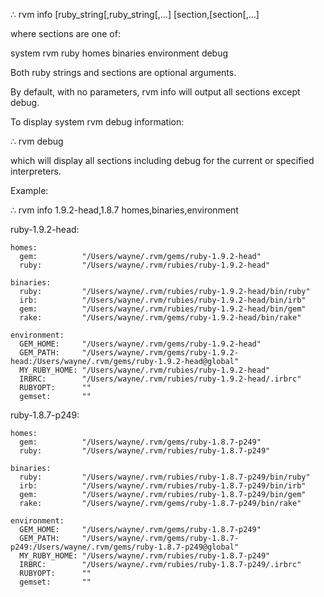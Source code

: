 
∴ rvm info [ruby_string[,ruby_string[,...] [section,[section[,...]

where sections are one of:

  system rvm ruby homes binaries environment debug

Both ruby strings and sections are optional arguments.

By default, with no parameters, rvm info will output all sections except debug.

To display system rvm debug information:

  ∴ rvm debug

which will display all sections including debug for the current or specified interpreters.

Example:

  ∴ rvm info 1.9.2-head,1.8.7 homes,binaries,environment

  ruby-1.9.2-head:

    homes:
      gem:          "/Users/wayne/.rvm/gems/ruby-1.9.2-head"
      ruby:         "/Users/wayne/.rvm/rubies/ruby-1.9.2-head"

    binaries:
      ruby:         "/Users/wayne/.rvm/rubies/ruby-1.9.2-head/bin/ruby"
      irb:          "/Users/wayne/.rvm/rubies/ruby-1.9.2-head/bin/irb"
      gem:          "/Users/wayne/.rvm/rubies/ruby-1.9.2-head/bin/gem"
      rake:         "/Users/wayne/.rvm/gems/ruby-1.9.2-head/bin/rake"

    environment:
      GEM_HOME:     "/Users/wayne/.rvm/gems/ruby-1.9.2-head"
      GEM_PATH:     "/Users/wayne/.rvm/gems/ruby-1.9.2-head:/Users/wayne/.rvm/gems/ruby-1.9.2-head@global"
      MY_RUBY_HOME: "/Users/wayne/.rvm/rubies/ruby-1.9.2-head"
      IRBRC:        "/Users/wayne/.rvm/rubies/ruby-1.9.2-head/.irbrc"
      RUBYOPT:      ""
      gemset:       ""

  ruby-1.8.7-p249:

    homes:
      gem:          "/Users/wayne/.rvm/gems/ruby-1.8.7-p249"
      ruby:         "/Users/wayne/.rvm/rubies/ruby-1.8.7-p249"

    binaries:
      ruby:         "/Users/wayne/.rvm/rubies/ruby-1.8.7-p249/bin/ruby"
      irb:          "/Users/wayne/.rvm/rubies/ruby-1.8.7-p249/bin/irb"
      gem:          "/Users/wayne/.rvm/rubies/ruby-1.8.7-p249/bin/gem"
      rake:         "/Users/wayne/.rvm/gems/ruby-1.8.7-p249/bin/rake"

    environment:
      GEM_HOME:     "/Users/wayne/.rvm/gems/ruby-1.8.7-p249"
      GEM_PATH:     "/Users/wayne/.rvm/gems/ruby-1.8.7-p249:/Users/wayne/.rvm/gems/ruby-1.8.7-p249@global"
      MY_RUBY_HOME: "/Users/wayne/.rvm/rubies/ruby-1.8.7-p249"
      IRBRC:        "/Users/wayne/.rvm/rubies/ruby-1.8.7-p249/.irbrc"
      RUBYOPT:      ""
      gemset:       ""


